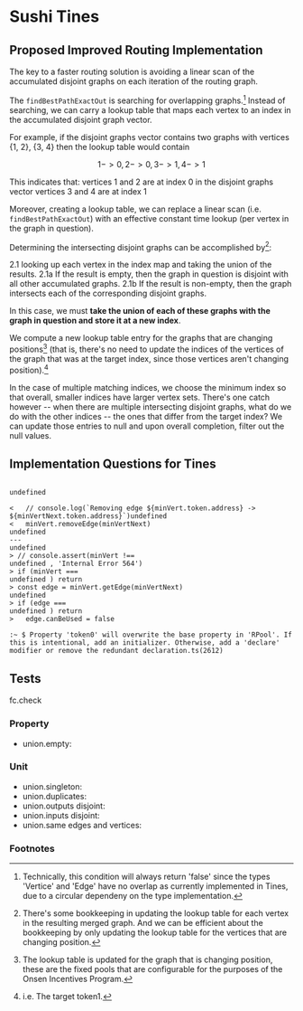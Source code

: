 # Sushi Tines 

## Proposed Improved Routing Implementation

The key to a faster routing solution is avoiding a linear scan of the accumulated disjoint graphs on each iteration of the routing graph.

The `findBestPathExactOut` is searching for overlapping graphs.[^0] Instead of searching, we can carry a lookup table that maps each vertex to an index in the accumulated disjoint graph vector.


For example, if the disjoint graphs vector contains two graphs with vertices {1, 2}, {3, 4} then the lookup table would contain 
 
$$  {1 -> 0, 2 -> 0, 3 -> 1, 4 -> 1} $$
 
This indicates that:
vertices 1 and 2 are at index 0 in the disjoint graphs vector
vertices 3 and 4 are at index 1


Moreover, creating a lookup table, we can replace a linear scan (i.e. `findBestPathExactOut`) with an effective constant time lookup (per vertex in the graph in question).


Determining the intersecting disjoint graphs can be accomplished by[^2]:
 
2.1 looking up each vertex in the index map and taking the union of the results.
2.1a If the result is empty, then the graph in question is disjoint with all other accumulated graphs. 
2.1b If the result is non-empty, then the graph intersects each of the corresponding disjoint graphs. 

In this case, we must **take the union of each of these graphs with the graph in question and store it at a new index**. 

We compute a new lookup table entry for the graphs that are changing positions[^3] (that is, there's no need to update the indices of the vertices of the graph that was at the target index, since those vertices aren't changing position).[^1]


In the case of multiple matching indices, we choose the minimum index so that overall, smaller indices have larger vertex sets. There's one catch however -- when there are multiple intersecting disjoint graphs, what do we do with the other indices -- the ones that differ from the target index? We can update those entries to null and upon overall completion, filter out the null values.


## Implementation Questions for Tines

                                                                                            undefined 
```dif                                                                                      undefined 
<   // console.log(`Removing edge ${minVert.token.address} -> ${minVertNext.token.address}`)undefined 
<   minVert.removeEdge(minVertNext)                                                         undefined 
---                                                                                         undefined 
> // console.assert(minVert !==                                                             undefined , 'Internal Error 564')
> if (minVert ===                                                                           undefined ) return
> const edge = minVert.getEdge(minVertNext)                                                 undefined 
> if (edge ===                                                                              undefined ) return
>   edge.canBeUsed = false
```

```console
:~ $ Property 'token0' will overwrite the base property in 'RPool'. If this is intentional, add an initializer. Otherwise, add a 'declare' modifier or remove the redundant declaration.ts(2612)
```


## Tests

fc.check

### Property
- union.empty:

### Unit
- union.singleton: 
- union.duplicates: 
- union.outputs disjoint: 
- union.inputs disjoint: 
- union.same edges and vertices: 

### Footnotes

[^0]: Technically, this condition will always return 'false' since the types 'Vertice' and 'Edge' have no overlap as currently implemented in Tines, due to a circular dependeny on the type implementation. 

[^1]: i.e. The target token1.

[^2]: There's some bookkeeping in updating the lookup table for each vertex in the resulting merged graph. And we can be efficient about the bookkeeping by only updating the lookup table for the vertices that are changing position.

[^3]: The lookup table is updated for the graph that is changing position, these are the fixed pools that are configurable for the purposes of the Onsen Incentives Program. 